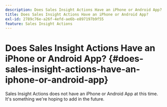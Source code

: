 ```yaml
---
description: Does Sales Insight Actions Have an iPhone or Android App? - Marketo Docs - Product Documentation
title: Does Sales Insight Actions Have an iPhone or Android App?
exl-id: 2789c76e-a26f-4efd-ae6b-e897197b9f55
feature: Sales Insight Actions
---
```

# Does Sales Insight Actions Have an iPhone or Android App? {#does-sales-insight-actions-have-an-iphone-or-android-app}

Sales Insight Actions does not have an iPhone or Android App at this time. It's something we're hoping to add in the future.
